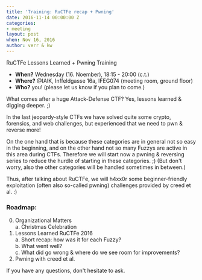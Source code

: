 ```yaml
---
title: 'Training: RuCTFe recap + Pwning'
date: 2016-11-14 00:00:00 Z
categories:
- meeting
layout: post
when: Nov 16, 2016
author: verr & kw
---
```


RuCTFe Lessons Learned + Pwning Training

* **When?** Wednesday (16. Noember), 18:15 - 20:00 (c.t.)
* **Where?** @IAIK, Inffeldgasse 16a, IFEG074 (meeting room, ground floor)
* **Who?** you! (please let us know if you plan to come.)


What comes after a huge Attack-Defense CTF?
Yes, lessons learned & digging deeper. ;)

In the last jeopardy-style CTFs we have solved quite some crypto,
forensics, and web challenges, but experienced that we need
to pwn & reverse more!

On the one hand that is because these categories are in general
not so easy in the beginning, and on the other hand not so many
Fuzzys are active in this area during CTFs.
Therefore we will start now a pwning & reversing series to reduce
the hurdle of starting in these categories. ;)
(But don't worry, also the other categories will be handled sometimes
in between.)

Thus, after talking about RuCTFe, we will h4xx0r some
beginner-friendly exploitation (often also so-called pwning)
challenges provided by creed et al. :)


### Roadmap:

0. Organizational Matters <br> 
  a. Christmas Celebration
1. Lessons Learned RuCTFe 2016 <br>
  a. Short recap: how was it for each Fuzzy? <br>
  b. What went well? <br>
  c. What did go wrong & where do we see room for improvements? <br>
3. Pwning with creed et al.

If you have any questions, don't hesitate to ask.
